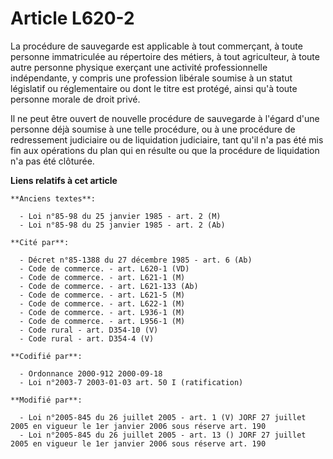 # Article L620-2

La procédure de sauvegarde est applicable à tout commerçant, à toute personne immatriculée au répertoire des métiers, à tout
agriculteur, à toute autre personne physique exerçant une activité professionnelle indépendante, y compris une profession
libérale soumise à un statut législatif ou réglementaire ou dont le titre est protégé, ainsi qu'à toute personne morale de
droit privé.

Il ne peut être ouvert de nouvelle procédure de sauvegarde à l'égard d'une personne déjà soumise à une telle procédure, ou à
une procédure de redressement judiciaire ou de liquidation judiciaire, tant qu'il n'a pas été mis fin aux opérations du plan
qui en résulte ou que la procédure de liquidation n'a pas été clôturée.

**Liens relatifs à cet article**

	**Anciens textes**:

	  - Loi n°85-98 du 25 janvier 1985 - art. 2 (M)
	  - Loi n°85-98 du 25 janvier 1985 - art. 2 (Ab)

	**Cité par**:

	  - Décret n°85-1388 du 27 décembre 1985 - art. 6 (Ab)
	  - Code de commerce. - art. L620-1 (VD)
	  - Code de commerce. - art. L621-1 (M)
	  - Code de commerce. - art. L621-133 (Ab)
	  - Code de commerce. - art. L621-5 (M)
	  - Code de commerce. - art. L622-1 (M)
	  - Code de commerce. - art. L936-1 (M)
	  - Code de commerce. - art. L956-1 (M)
	  - Code rural - art. D354-10 (V)
	  - Code rural - art. D354-4 (V)

	**Codifié par**:

	  - Ordonnance 2000-912 2000-09-18
	  - Loi n°2003-7 2003-01-03 art. 50 I (ratification)

	**Modifié par**:

	  - Loi n°2005-845 du 26 juillet 2005 - art. 1 (V) JORF 27 juillet 2005 en vigueur le 1er janvier 2006 sous réserve art. 190
	  - Loi n°2005-845 du 26 juillet 2005 - art. 13 () JORF 27 juillet 2005 en vigueur le 1er janvier 2006 sous réserve art. 190
